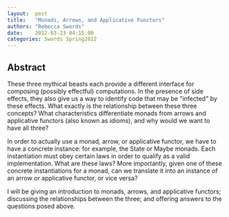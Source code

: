 ```yaml
--- 
layout:  post 
title:   "Monads, Arrows, and Applicative Functors"
authors: "Rebecca Swords" 
date:    2012-03-23 04:15:00 
categories: Swords Spring2012
--- 
```

## Abstract

These three mythical beasts each provide a different interface for
composing (possibly effectful) computations. In the presence of side
effects, they also give us a way to identify code that may be
"infected" by these
effects. What exactly is the relationship between these three
concepts? What characteristics differentiate monads from arrows and
applicative functors (also known as idioms), and why would we want to
have all three?

In order to actually use a monad, arrow, or applicative functor, we
have to have a concrete instance: for example, the State or Maybe
monads. Each instantiation must obey certain laws in order to qualify
as a valid
implementation. What are these laws? More importantly, given one of
these concrete instantiations for a monad, can we translate it into an
instance of an arrow or applicative functor, or vice versa?

I will be giving an introduction to monads, arrows, and applicative
functors; discussing the relationships between the three; and offering
answers to the questions posed above.

